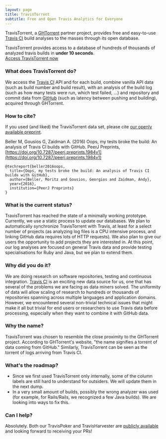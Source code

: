 ```yaml
---
layout: page
title: TravisTorrent
subtitle: Free and Open Travis Analytics for Everyone
---
```


TravisTorrent, a [GHTorrent](http://ghtorrent.org/) partner project, provides free and easy-to-use [Travis CI](http://www.travis-ci.com) build analyses to the masses through its open database.


<div class="main-explain-area jumbotron">
TravisTorrent provides access to a database of hundreds of thousands of analyzed travis builds in <strong>under 10 seconds</strong>.
  <div class="get-started-wrap">
    <a class="btn btn-success btn-lg get-started-btn" href="page_access">Access TravisTorrent now</a>
  </div>
</div>

### What does TravisTorrent do?
We access the [Travis CI](http://www.travis-ci.com) API and for each build, combine vanilla API data (such as build number and build result), with an analysis of the build log (such as how many tests were run, which test failed, ...) and repository and commit data from [GitHub](http://www.github.com) (such as latency between pushing and building), acquired through GHTorrent.

### How to cite?
If you used (and liked) the TravisTorrent data set, please cite [our openly available preprint](https://peerj.com/preprints/1984.pdf).

Beller M, Gousios G, Zaidman A. (2016) Oops, my tests broke the build: An analysis of Travis CI builds with GitHub. PeerJ Preprints, [https://doi.org/10.7287/peerj.preprints.1984v1](https://doi.org/10.7287/peerj.preprints.1984v1)

	@techreport{beller2016oops,
	  title={Oops, my tests broke the build: An analysis of Travis CI builds with GitHub},
	  author={Beller, Moritz and Gousios, Georgios and Zaidman, Andy},
	  year={2016},
	  institution={PeerJ Preprints}
	}


### What is the current status?
TravisTorrent has reached the state of a minimally working prototype. Currently, we use a static process to update our databases. We plan to automatically synchronize TravisTorrent with Travis, at least for a select number of projects (as analyzing log files is a CPU intensive process, and linking GitHub data requires lots of HTTP requests). We also plan to give our users the opportunity to add projects they are interested in.
At this point, our log analyses are focused on general Travis data and provide testing specialisations for Ruby and Java, but we plan to extend them.

### Why did you do it?
We are doing research on software repositories, testing and continuous integration. [Travis CI](http://www.travis-ci.com)  is an exciting new data source for us, one that has several of the problems we are facing as data miners solved. The uniformity of data will allow scaling of research to hundreds or thousands of repositories spanning across multiple languages and application domains. However, we encountered several non-trivial technical issues that might make it all but trivial for end users or researchers to use Travis data before processing, especially when they want to combine it with GitHub data.

### Why the name?
TravisTorrent was chosen to resemble the close proximity to the GHTorrent project. According to GHTorrent's website, "the name signifies a torrent of data coming from GitHub." Similarly, TravisTorrent can be seen as the torrent of logs arriving from Travis CI.

### What's the roadmap?
- Since we first used TravisTorrent only internally, some of the column labels are still hard to understand for outsiders. We will update them in the next dump.
- In a very small amount of builds, possibly the wrong analyzer was used (for example, for Rails/Rails, we recognized a few Java builds). We are looking into ways to fix this.

### Can I help?
Absolutely. Both our TravisPoker and TravisHarvester are [publicly available](https://github.com/Inventitech/travis-analysis) and looking forward to receiving your PRs!
